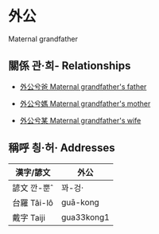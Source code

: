 # 外公
Maternal grandfather

## 關係 관·희- Relationships

- [外公兮爸 Maternal grandfather's father](member44.md)

- [外公兮媽 Maternal grandfather's mother](member45.md)

- [外公兮某 Maternal grandfather's wife](member14.md)



## 稱呼 칑·허· Addresses

漢字/諺文 | 外公
--- | ---
諺文 깐-뿐ˆ | 꽈-겅·
台羅 Tâi-lô | guā-kong
戴字 Taiji | gua33kong1


